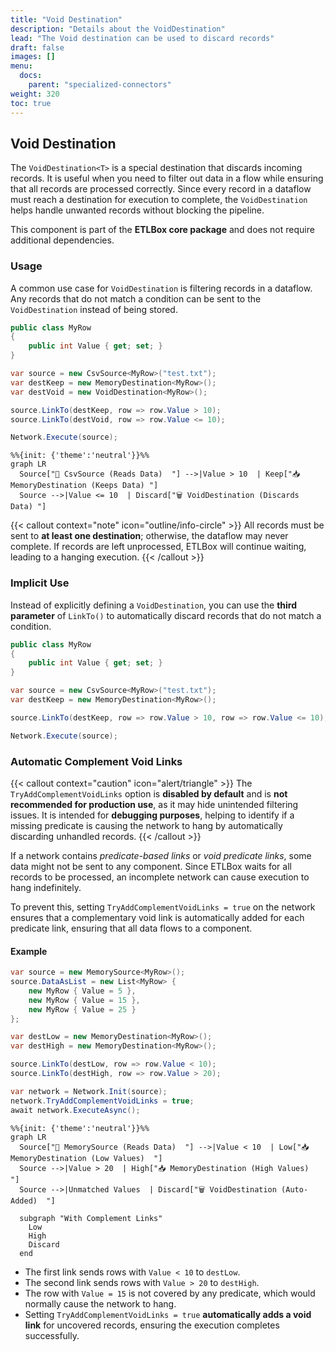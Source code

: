 ```yaml
---
title: "Void Destination"
description: "Details about the VoidDestination"
lead: "The Void destination can be used to discard records"
draft: false
images: []
menu:
  docs:
    parent: "specialized-connectors"
weight: 320
toc: true
---
```


## Void Destination

The `VoidDestination<T>` is a special destination that discards incoming records. It is useful when you need to filter out data in a flow while ensuring that all records are processed correctly. Since every record in a dataflow must reach a destination for execution to complete, the `VoidDestination` helps handle unwanted records without blocking the pipeline.

This component is part of the **ETLBox core package** and does not require additional dependencies.

### Usage

A common use case for `VoidDestination` is filtering records in a dataflow. Any records that do not match a condition can be sent to the `VoidDestination` instead of being stored.

```csharp
public class MyRow
{
    public int Value { get; set; }
}

var source = new CsvSource<MyRow>("test.txt");
var destKeep = new MemoryDestination<MyRow>();
var destVoid = new VoidDestination<MyRow>();

source.LinkTo(destKeep, row => row.Value > 10);
source.LinkTo(destVoid, row => row.Value <= 10);

Network.Execute(source);
```

```kroki {type=mermaid}
%%{init: {'theme':'neutral'}}%%
graph LR
  Source["📄 CsvSource (Reads Data) ‎ ‎"] -->|Value > 10 ‎ ‎| Keep["📥 MemoryDestination (Keeps Data) "]
  Source -->|Value <= 10 ‎ ‎| Discard["🗑️ VoidDestination (Discards Data) "]
```


{{< callout context="note" icon="outline/info-circle" >}}
All records must be sent to **at least one destination**; otherwise, the dataflow may never complete. If records are left unprocessed, ETLBox will continue waiting, leading to a hanging execution.
{{< /callout >}}

### Implicit Use

Instead of explicitly defining a `VoidDestination`, you can use the **third parameter** of `LinkTo()` to automatically discard records that do not match a condition.

```csharp
public class MyRow
{
    public int Value { get; set; }
}

var source = new CsvSource<MyRow>("test.txt");
var destKeep = new MemoryDestination<MyRow>();

source.LinkTo(destKeep, row => row.Value > 10, row => row.Value <= 10);

Network.Execute(source);
```

### Automatic Complement Void Links

{{< callout context="caution" icon="alert/triangle" >}}
The `TryAddComplementVoidLinks` option is **disabled by default** and is **not recommended for production use**, as it may hide unintended filtering issues. It is intended for **debugging purposes**, helping to identify if a missing predicate is causing the network to hang by automatically discarding unhandled records.
{{< /callout >}}

If a network contains _predicate-based links_ or _void predicate links_, some data might not be sent to any component. Since ETLBox waits for all records to be processed, an incomplete network can cause execution to hang indefinitely.

To prevent this, setting `TryAddComplementVoidLinks = true` on the network ensures that a complementary void link is automatically added for each predicate link, ensuring that all data flows to a component.

#### Example

```csharp
var source = new MemorySource<MyRow>();
source.DataAsList = new List<MyRow> {
    new MyRow { Value = 5 },
    new MyRow { Value = 15 },
    new MyRow { Value = 25 }
};

var destLow = new MemoryDestination<MyRow>();
var destHigh = new MemoryDestination<MyRow>();

source.LinkTo(destLow, row => row.Value < 10);
source.LinkTo(destHigh, row => row.Value > 20);

var network = Network.Init(source);
network.TryAddComplementVoidLinks = true;
await network.ExecuteAsync();
```

```kroki {type=mermaid}
%%{init: {'theme':'neutral'}}%%
graph LR
  Source["📄 MemorySource (Reads Data)  "] -->|Value < 10 ‎ ‎| Low["📥 MemoryDestination (Low Values)  "]
  Source -->|Value > 20 ‎ ‎| High["📥 MemoryDestination (High Values)  "]
  Source -->|Unmatched Values ‎ ‎| Discard["🗑️ VoidDestination (Auto-Added)  "]

  subgraph "With Complement Links"
    Low
    High
    Discard
  end
```

- The first link sends rows with `Value < 10` to `destLow`.
- The second link sends rows with `Value > 20` to `destHigh`.
- The row with `Value = 15` is not covered by any predicate, which would normally cause the network to hang.
- Setting `TryAddComplementVoidLinks = true` **automatically adds a void link** for uncovered records, ensuring the execution completes successfully.

